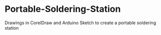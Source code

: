 Portable-Soldering-Station
==========================

Drawings in CorelDraw and Arduino Sketch to create a portable soldering station